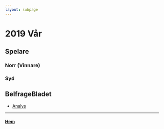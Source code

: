```yaml
---
layout: subpage
---
```


# 2019 Vår

## Spelare

### Norr (Vinnare)

### Syd

## BelfrageBladet

- [Analys](https://vossaxel.github.io/inkomp/res/analys2019.pdf)

* * *

#### [Hem](./)
